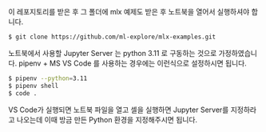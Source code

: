이 레포지토리를 받은 후 그 폴더에 mlx 예제도 받은 후 노트북을 열어서 실행하셔야 합니다. 

```bash
$ git clone https://github.com/ml-explore/mlx-examples.git
```

노트북에서 사용할 Jupyter Server 는 python 3.11 로 구동하는 것으로 가정하였습니다. pipenv + MS VS Code 를 사용하는 경우에는 이런식으로 설정하시면 됩니다.

```bash
$ pipenv --python=3.11
$ pipenv shell
$ code .
```

VS Code가 실행되면 노트북 파일을 열고 셀을 실행하면 Jupyter Server를 지정하라고 나오는데 이때 방금 만든 Python 환경을 지정해주시면 됩니다.